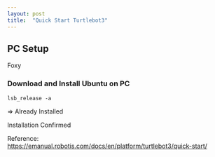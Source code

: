 ```yaml
---
layout: post
title:  "Quick Start Turtlebot3"
---
```


## PC Setup
Foxy <br/>
### Download and Install Ubuntu on PC
```
lsb_release -a
```
=> Already Installed <br/>

Installation Confirmed <br/>

Reference: <br/>
https://emanual.robotis.com/docs/en/platform/turtlebot3/quick-start/ <br/>
